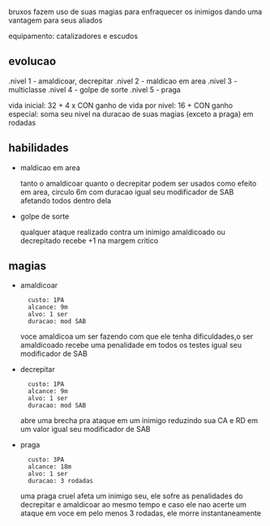 bruxos fazem uso de suas magias para enfraquecer os inimigos dando uma vantagem para seus aliados

equipamento: catalizadores e escudos

## evolucao

.nivel 1 - amaldicoar, decrepitar
.nivel 2 - maldicao em area
.nivel 3 - multiclasse
.nivel 4 - golpe de sorte
.nivel 5 - praga

vida inicial: 32 + 4 x CON
ganho de vida por nivel: 16 + CON
ganho especial: soma seu nivel na duracao de suas magias (exceto a praga) em rodadas

## habilidades

- maldicao em area

  tanto o amaldicoar quanto o decrepitar podem ser usados como efeito em area, circulo 6m com duracao igual seu modificador de SAB afetando todos dentro dela

- golpe de sorte

  qualquer ataque realizado contra um inimigo amaldicoado ou decrepitado recebe +1 na margem critico

## magias

- amaldicoar

        custo: 1PA
        alcance: 9m
        alvo: 1 ser
        duracao: mod SAB

  voce amaldicoa um ser fazendo com que ele tenha dificuldades,o ser amaldicoado recebe uma penalidade em todos os testes igual seu modificador de SAB

- decrepitar

        custo: 1PA
        alcance: 9m
        alvo: 1 ser
        duracao: mod SAB

  abre uma brecha pra ataque em um inimigo reduzindo sua CA e RD em um valor igual seu modificador de SAB

- praga

        custo: 3PA
        alcance: 18m
        alvo: 1 ser
        duracao: 3 rodadas

  uma praga cruel afeta um inimigo seu, ele sofre as penalidades do decrepitar e amaldicoar ao mesmo tempo e caso ele nao acerte um ataque em voce em pelo menos 3 rodadas, ele morre instantaneamente
